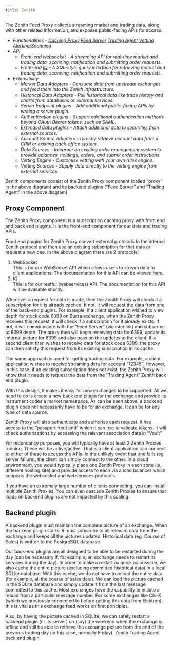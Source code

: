 ```yaml
---
title: Zenith
---
```


The Zenith Feed Proxy collects streaming market and trading data, along with other related information, and exposes public-facing APIs for access.

* *Functionalities - [Caching Proxy](../../functionalities/caching-proxy/) [Feed Server](../../functionalities/feed-server/) [Trading Agent](../../functionalities/trading-agent/) [Vetting](../../functionalities/vetting/) [Alerting/Scanning](../../functionalities/alerting-scanning/)*
* *API*
    * *Front-end [websocket](/front-end-api/) - A streaming API for real-time market and trading data, scanning, notification and submitting order requests.*
    * *Front-end [IQ](/front-end-api/) - A SQL-style query interface for retrieving market and trading data, scanning, notification and submitting order requests.*
* *Extensibility*
    * *Market Data Adapters - Consume data from upstream exchanges and feed them into the Zenith infrastructure.*
    * *Historical Data Adapters - Pull historical data like trade history and charts from databases or external services.*
    * *Server Endpoint plugins - Add additional public-facing APIs by writing a server plugin.*
    * *Authentication plugins - Support additional authentication methods beyond OAuth Bearer tokens, such as SAML.*
    * *Extended Data plugins - Attach additional data to securities from external sources.*
    * *Account Source Adapters - Directly retrieve account data from a CRM or existing back-office system.*
    * *Data Sources - Integrate an existing order management system to provide balances, holdings, orders, and submit order instructions.*
    * *Vetting Engine - Customise vetting with your own rules engine.*
    * *Vetting Sources - Supply data directly to the vetting engine from external services.*


Zenith components consist of the Zenith Proxy component (called “proxy” in the above diagram) and its backend plugins (“Feed Server” and “Trading Agent” in the above diagram)

## Proxy Component

The Zenith Proxy component is a subscription caching proxy with front end and back end plugins.  It is the front-end component for our data and trading APIs.

Front end plugins for Zenith Proxy convert external protocols to the internal Zenith protocol and then use an existing subscription for that data or request a new one.  In the above diagram there are 2 protocols:

1.	WebSocket\
This is for our WebSocket API which allows users to stream data to client applications.  The documentation for this API can be viewed [here](https://websocket.paritech.com/).
1.	IQ\
This is for our restful (webservices) API.  The documentation for this API will be available shortly.

Whenever a request for data is made, then the Zenith Proxy will check if a subscription for it is already cached.  If not, it will request the data from one of the back-end plugins.  For example, if a client application wished to view depth for stock code 6399 on Bursa exchange, when the Zenith Proxy receives this request, it will check if a subscription for it already exists.  If not, it will communicate with the “Feed Server” (via interlink) and subscribe to 6399 depth.  The proxy then will begin receiving data for 6399, update its internal picture for 6399 and also pass on the updates to the client.  If a second client then wishes to receive data for stock code 6399, the proxy can then satisfy this request from its existing subscription in its cache.

The same approach is used for getting trading data.  For example, a client application wishes to receive streaming data for account “12345”.  However, in this case, if an existing subscription does not exist, the Zenith Proxy will know that it needs to request the data from the “Trading Agent” Zenith back end plugin.

With this design, it makes it easy for new exchanges to be supported.  All we need to do is create a new back end plugin for the exchange and provide its instrument codes a market namespace.  As can be seen above, a backend plugin does not necessarily have to be for an exchange.  It can be for any type of data source.

Zenith Proxy will also authenticate and authorise each request.  It has access to the “passport front end” which it can use to validate tokens.  It will check authorisations by accessing the relevant association data in “Vault”

For redundancy purposes, you will typically have at least 2 Zenith Proxies running.  These will be active/active.  That is a client application can connect to either of these to access the APIs.  In the unlikely event that one fails (eg server failure), the client can simply connect to the other.  In a cloud environment, you would typically place one Zenith Proxy in each zone (ie, different hosting site) and provide access to each via a load balancer which supports the websocket and webservices protocols.

If you have an extremely large number of clients connecting, you can install multiple Zenith Proxies.  You can even cascade Zenith Proxies to ensure that loads on backend plugins are not impacted by this scaling.

## Backend plugin

A backend plugin must maintain the complete picture of an exchange.  When the backend plugin starts, it must subscribe to all relevant data from the exchange and keeps all the pictures updated.  Historical data (eg. Course of Sales) is written to the PostgreSQL database.

Our back-end plugins are all designed to be able to be restarted during the day (can be necessary if, for example, an exchange needs to restart its services during the day).  In order to make a restart as quick as possible, we also cache the entire picture (excluding committed historical data) in a local SQLite database.  With this cache, we do not have to reload the entire data (for example, all the course of sales data).  We can load the picture cached in the SQLite database and simply update it from the last message committed to this cache.  Most exchanges have the capability to initiate a reload from a particular message number.  For some exchanges like Chi-X (which we previously connected to before getting this data from Elektron), this is vital as this exchange feed works on first principles.

Also, by having the picture cached in SQLite, we can safely restart a backend plugin (or its server) on (say) the weekend when the exchange is offline and still be able to retrieve the exchange picture from the end of the previous trading day (in this case, normally Friday).
Zenith Trading Agent back end plugin
